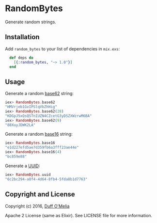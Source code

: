 # RandomBytes

Generate random strings.

## Installation

Add `random_bytes` to your list of dependencies in `mix.exs`:

```elixir
  def deps do
    [{:random_bytes, "~> 1.0"}]
  end
```

## Usage

Generate a random [base62](RandomBytes.html#base62/1) string:
```elixir
iex> RandomBytes.base62
"HMVrjeb1GvIPSlqVbZhHig"
iex> RandomBytes.base62(28)
"KDGpJ5xQsQSTnIUZN4CZcetG3yDSZXWzrwM6BA"
iex> RandomBytes.base62(9)
"88XuyJDWK2LA"
```

Generate a random [base16](RandomBytes.html#base16/1) string:
```elixir
iex> RandomBytes.base16
"e1d227efd5ae7d359fb6a3fff23ae44e"
iex> RandomBytes.base16(4)
"bc859e88"
```

Generate a [UUID](RandomBytes.html#uuid/0):
```elixir
iex> RandomBytes.uuid
"6c2bc294-a8f4-4d64-8fb4-5fda8b1d7763"
```

## Copyright and License

Copyright (c) 2016, [Duff O'Melia](https://github.com/duff)

Apache 2 License (same as Elixir).  See LICENSE file for more information.
